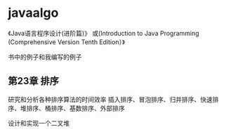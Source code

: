 # javaalgo

《Java语言程序设计(进阶篇)》 或(Introduction to Java Programming (Comprehensive Version Tenth Edition）》

书中的例子和我编写的例子

第23章 排序
---
研究和分析各种排序算法的时间效率
插入排序、冒泡排序、归并排序、快速排序、堆排序、桶排序、基数排序、外部排序

设计和实现一个二叉堆
